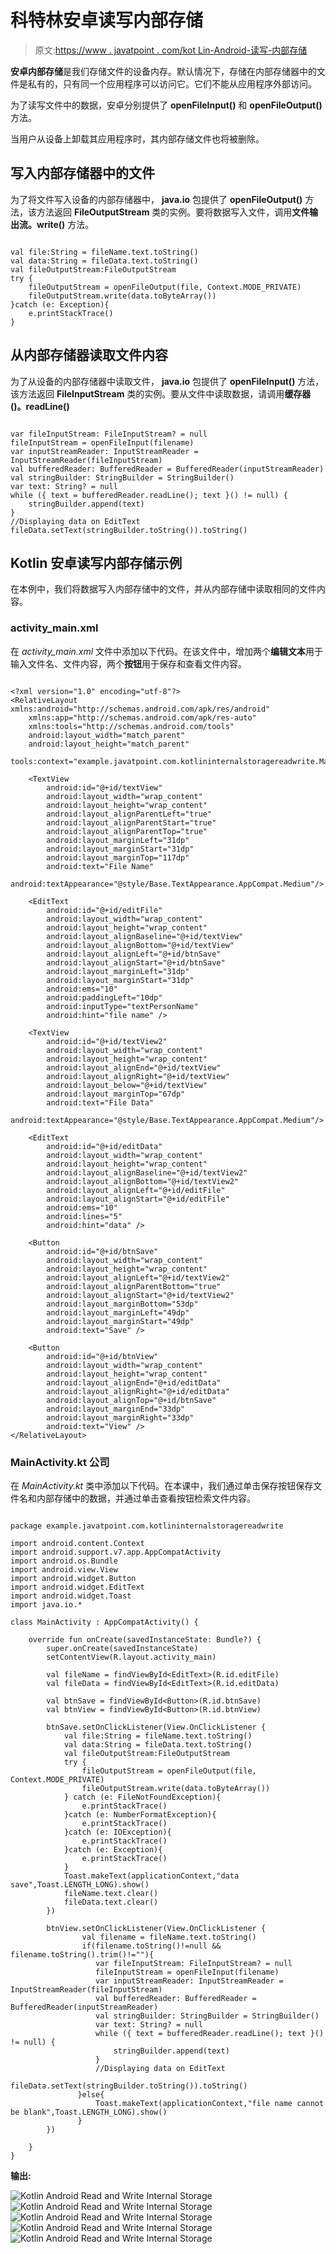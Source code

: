# 科特林安卓读写内部存储

> 原文:[https://www . javatpoint . com/kot Lin-Android-读写-内部存储](https://www.javatpoint.com/kotlin-android-read-and-write-internal-storage)

**安卓内部存储**是我们存储文件的设备内存。默认情况下，存储在内部存储器中的文件是私有的，只有同一个应用程序可以访问它。它们不能从应用程序外部访问。

为了读写文件中的数据，安卓分别提供了 **openFileInput()** 和 **openFileOutput()** 方法。

当用户从设备上卸载其应用程序时，其内部存储文件也将被删除。

## 写入内部存储器中的文件

为了将文件写入设备的内部存储器中， **java.io** 包提供了 **openFileOutput()** 方法，该方法返回 **FileOutputStream** 类的实例。要将数据写入文件，调用**文件输出流。write()** 方法。

```

val file:String = fileName.text.toString()
val data:String = fileData.text.toString()
val fileOutputStream:FileOutputStream
try {
    fileOutputStream = openFileOutput(file, Context.MODE_PRIVATE)
    fileOutputStream.write(data.toByteArray())
}catch (e: Exception){
    e.printStackTrace()
}

```

## 从内部存储器读取文件内容

为了从设备的内部存储器中读取文件， **java.io** 包提供了 **openFileInput()** 方法，该方法返回 **FileInputStream** 类的实例。要从文件中读取数据，请调用**缓存器()。readLine()**

```

var fileInputStream: FileInputStream? = null
fileInputStream = openFileInput(filename)
var inputStreamReader: InputStreamReader = InputStreamReader(fileInputStream)
val bufferedReader: BufferedReader = BufferedReader(inputStreamReader)
val stringBuilder: StringBuilder = StringBuilder()
var text: String? = null
while ({ text = bufferedReader.readLine(); text }() != null) {
    stringBuilder.append(text)
}
//Displaying data on EditText
fileData.setText(stringBuilder.toString()).toString()

```

## Kotlin 安卓读写内部存储示例

在本例中，我们将数据写入内部存储中的文件，并从内部存储中读取相同的文件内容。

### activity_main.xml

在 *activity_main.xml* 文件中添加以下代码。在该文件中，增加两个**编辑文本**用于输入文件名、文件内容，两个**按钮**用于保存和查看文件内容。

```

<?xml version="1.0" encoding="utf-8"?>
<RelativeLayout xmlns:android="http://schemas.android.com/apk/res/android"
    xmlns:app="http://schemas.android.com/apk/res-auto"
    xmlns:tools="http://schemas.android.com/tools"
    android:layout_width="match_parent"
    android:layout_height="match_parent"
    tools:context="example.javatpoint.com.kotlininternalstoragereadwrite.MainActivity">

    <TextView
        android:id="@+id/textView"
        android:layout_width="wrap_content"
        android:layout_height="wrap_content"
        android:layout_alignParentLeft="true"
        android:layout_alignParentStart="true"
        android:layout_alignParentTop="true"
        android:layout_marginLeft="31dp"
        android:layout_marginStart="31dp"
        android:layout_marginTop="117dp"
        android:text="File Name"
        android:textAppearance="@style/Base.TextAppearance.AppCompat.Medium"/>

    <EditText
        android:id="@+id/editFile"
        android:layout_width="wrap_content"
        android:layout_height="wrap_content"
        android:layout_alignBaseline="@+id/textView"
        android:layout_alignBottom="@+id/textView"
        android:layout_alignLeft="@+id/btnSave"
        android:layout_alignStart="@+id/btnSave"
        android:layout_marginLeft="31dp"
        android:layout_marginStart="31dp"
        android:ems="10"
        android:paddingLeft="10dp"
        android:inputType="textPersonName"
        android:hint="file name" />

    <TextView
        android:id="@+id/textView2"
        android:layout_width="wrap_content"
        android:layout_height="wrap_content"
        android:layout_alignEnd="@+id/textView"
        android:layout_alignRight="@+id/textView"
        android:layout_below="@+id/textView"
        android:layout_marginTop="67dp"
        android:text="File Data"
        android:textAppearance="@style/Base.TextAppearance.AppCompat.Medium"/>

    <EditText
        android:id="@+id/editData"
        android:layout_width="wrap_content"
        android:layout_height="wrap_content"
        android:layout_alignBaseline="@+id/textView2"
        android:layout_alignBottom="@+id/textView2"
        android:layout_alignLeft="@+id/editFile"
        android:layout_alignStart="@+id/editFile"
        android:ems="10"
        android:lines="5"
        android:hint="data" />

    <Button
        android:id="@+id/btnSave"
        android:layout_width="wrap_content"
        android:layout_height="wrap_content"
        android:layout_alignLeft="@+id/textView2"
        android:layout_alignParentBottom="true"
        android:layout_alignStart="@+id/textView2"
        android:layout_marginBottom="53dp"
        android:layout_marginLeft="49dp"
        android:layout_marginStart="49dp"
        android:text="Save" />

    <Button
        android:id="@+id/btnView"
        android:layout_width="wrap_content"
        android:layout_height="wrap_content"
        android:layout_alignEnd="@+id/editData"
        android:layout_alignRight="@+id/editData"
        android:layout_alignTop="@+id/btnSave"
        android:layout_marginEnd="33dp"
        android:layout_marginRight="33dp"
        android:text="View" />
</RelativeLayout>

```

### MainActivity.kt 公司

在 *MainActivity.kt* 类中添加以下代码。在本课中，我们通过单击保存按钮保存文件名和内部存储中的数据，并通过单击查看按钮检索文件内容。

```

package example.javatpoint.com.kotlininternalstoragereadwrite

import android.content.Context
import android.support.v7.app.AppCompatActivity
import android.os.Bundle
import android.view.View
import android.widget.Button
import android.widget.EditText
import android.widget.Toast
import java.io.*

class MainActivity : AppCompatActivity() {

    override fun onCreate(savedInstanceState: Bundle?) {
        super.onCreate(savedInstanceState)
        setContentView(R.layout.activity_main)

        val fileName = findViewById<EditText>(R.id.editFile)
        val fileData = findViewById<EditText>(R.id.editData)

        val btnSave = findViewById<Button>(R.id.btnSave)
        val btnView = findViewById<Button>(R.id.btnView)

        btnSave.setOnClickListener(View.OnClickListener {
            val file:String = fileName.text.toString()
            val data:String = fileData.text.toString()
            val fileOutputStream:FileOutputStream
            try {
                fileOutputStream = openFileOutput(file, Context.MODE_PRIVATE)
                fileOutputStream.write(data.toByteArray())
            } catch (e: FileNotFoundException){
                e.printStackTrace()
            }catch (e: NumberFormatException){
                e.printStackTrace()
            }catch (e: IOException){
                e.printStackTrace()
            }catch (e: Exception){
                e.printStackTrace()
            }
            Toast.makeText(applicationContext,"data save",Toast.LENGTH_LONG).show()
            fileName.text.clear()
            fileData.text.clear()
        })

        btnView.setOnClickListener(View.OnClickListener {
                val filename = fileName.text.toString()
                if(filename.toString()!=null && filename.toString().trim()!=""){
                   var fileInputStream: FileInputStream? = null
                   fileInputStream = openFileInput(filename)
                   var inputStreamReader: InputStreamReader = InputStreamReader(fileInputStream)
                   val bufferedReader: BufferedReader = BufferedReader(inputStreamReader)
                   val stringBuilder: StringBuilder = StringBuilder()
                   var text: String? = null
                   while ({ text = bufferedReader.readLine(); text }() != null) {
                       stringBuilder.append(text)
                   }
                   //Displaying data on EditText
                   fileData.setText(stringBuilder.toString()).toString()
               }else{
                   Toast.makeText(applicationContext,"file name cannot be blank",Toast.LENGTH_LONG).show()
               }
        })

    }
}

```

**输出:**

![Kotlin Android Read and Write Internal Storage](../Images/4aa762f3e7114c4d0e0481dafec74746.png) ![Kotlin Android Read and Write Internal Storage](../Images/277ed7b356ce60e783daa4aaabb1e07f.png)
![Kotlin Android Read and Write Internal Storage](../Images/f316796c220fba918a22cdf65409a79a.png) ![Kotlin Android Read and Write Internal Storage](../Images/7afd8ab2f2c571f58f521571a08f4885.png)
![Kotlin Android Read and Write Internal Storage](../Images/2d21ebca7a5382a4bb6e93ac15e267bc.png)